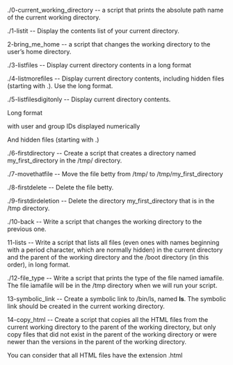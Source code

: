 ./0-current_working_directory -- a script that prints the absolute path name of the current working directory.                                  

                                                                                                                                                

./1-listit -- Display the contents list of your current directory.                                                                              

                                                                                                                                                

2-bring_me_home -- a script that changes the working directory to the user’s home directory.                                                    

                                                                                                                                                

./3-listfiles -- Display current directory contents in a long format 

./4-listmorefiles -- Display current directory contents, including hidden files (starting with .). Use the long format.

./5-listfilesdigitonly -- Display current directory contents.



Long format

with user and group IDs displayed numerically

And hidden files (starting with .)


./6-firstdirectory -- Create a script that creates a directory named my_first_directory in the /tmp/ directory.

./7-movethatfile -- Move the file betty from /tmp/ to /tmp/my_first_directory

./8-firstdelete -- Delete the file betty.

./9-firstdirdeletion -- Delete the directory my_first_directory that is in the /tmp directory.

./10-back -- Write a script that changes the working directory to the previous one.

11-lists -- Write a script that lists all files (even ones with names beginning with a period character, which are normally hidden) in the current directory and the parent of the working directory and the /boot directory (in this order), in long format.

./12-file_type -- Write a script that prints the type of the file named iamafile. The file iamafile will be in the /tmp directory when we will run your script.

13-symbolic_link -- Create a symbolic link to /bin/ls, named __ls__. The symbolic link should be created in the current working directory.

14-copy_html -- Create a script that copies all the HTML files from the current working directory to the parent of the working directory, but only copy files that did not exist in the parent of the working directory or were newer than the versions in the parent of the working directory.



You can consider that all HTML files have the extension .html
